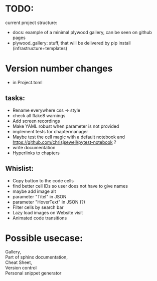 # TODO:

current project structure:

* docs: example of a minimal  plywood gallery, can be seen on github pages
* plywood_gallery: stuff, that will be delivered by pip install (infrastructure+templates)

# Version number changes

+ in Project.toml

## tasks:

* Rename everywhere css -> style
* check all flake8 warnings 
* Add screen recordings
* Make YAML robust when parameter is not provided
* implement tests for chaptermanager
* Maybe test the cell magic with a default notebook and https://github.com/chrisjsewell/pytest-notebook ?
* write documentation
* Hyperlinks to chapters

## Whislist:
* Copy button to the code cells
* find better cell IDs so user does not have to give names
* maybe add image alt
* parameter "Titel" in JSON 
* parameter "HoverText" in JSON  (?)
* Filter cells by search bar
* Lazy load images on Website visit
* Animated code transitions


# Possible usecase: 
Gallery,   
Part of sphinx documentation,  
Cheat Sheet,  
Version control  
Personal snippet generator
  